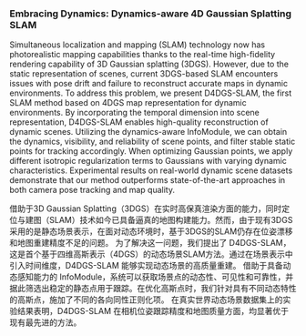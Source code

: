 ### Embracing Dynamics: Dynamics-aware 4D Gaussian Splatting SLAM

Simultaneous localization and mapping (SLAM) technology now has photorealistic mapping capabilities thanks to the real-time high-fidelity rendering capability of 3D Gaussian splatting (3DGS). However, due to the static representation of scenes, current 3DGS-based SLAM encounters issues with pose drift and failure to reconstruct accurate maps in dynamic environments. To address this problem, we present D4DGS-SLAM, the first SLAM method based on 4DGS map representation for dynamic environments. By incorporating the temporal dimension into scene representation, D4DGS-SLAM enables high-quality reconstruction of dynamic scenes. Utilizing the dynamics-aware InfoModule, we can obtain the dynamics, visibility, and reliability of scene points, and filter stable static points for tracking accordingly. When optimizing Gaussian points, we apply different isotropic regularization terms to Gaussians with varying dynamic characteristics. Experimental results on real-world dynamic scene datasets demonstrate that our method outperforms state-of-the-art approaches in both camera pose tracking and map quality.

借助于3D Gaussian Splatting（3DGS）在实时高保真渲染方面的能力，同时定位与建图（SLAM）技术如今已具备逼真的地图构建能力。然而，由于现有3DGS采用的是静态场景表示，在面对动态环境时，基于3DGS的SLAM仍存在位姿漂移和地图重建精度不足的问题。
为了解决这一问题，我们提出了 D4DGS-SLAM，这是首个基于四维高斯表示（4DGS）的动态场景SLAM方法。通过在场景表示中引入时间维度，D4DGS-SLAM 能够实现动态场景的高质量重建。
借助于具备动态感知能力的 InfoModule，系统可以获取场景点的动态性、可见性和可靠性，并据此筛选出稳定的静态点用于跟踪。在优化高斯点时，我们针对具有不同动态特性的高斯点，施加了不同的各向同性正则化项。
在真实世界动态场景数据集上的实验结果表明，D4DGS-SLAM 在相机位姿跟踪精度和地图质量方面，均显著优于现有最先进的方法。
